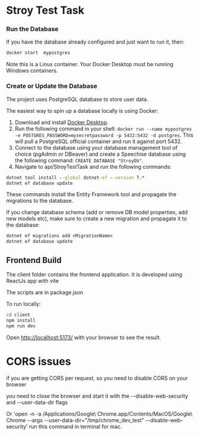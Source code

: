 # Stroy Test Task

### Run the Database

If you have the database already configured and just want to run it, then:

```cmd
docker start  mypostgres
```

Note this is a Linux container. Your Docker Desktop must be running Windows containers.


### Create or Update the Database

The project uses PostgreSQL database to store user data.

The easiest way to spin up a database locally is using Docker:

1. Download and install [Docker Desktop](https://www.docker.com/products/docker-desktop/).
2. Run the following command in your shell: `docker run --name mypostgres -e POSTGRES_PASSWORD=mysecretpassword -p 5432:5432 -d postgres`. This will pull a PostgreSQL official container and run it against port 5432.
3. Connect to the database using your database management tool of choice (pgAdmin or DBeaver) and create a Speechise database using the following command: `CREATE DATABASE "StroyDb"`.
4. Navigate to api/StroyTestTask and run the following commands:

```cmd
dotnet tool install --global dotnet-ef --version 7.*
dotnet ef database update
```

These commands install the Entity Framework tool and propagate the migrations to the database.

If you change database schema (add or remove DB model properties, add new models etc), make sure to create a new migration and propagate it to the database:

```cmd
dotnet ef migrations add <MigrationName>
dotnet ef database update
```

## Frontend Build

The client folder contains the frontend application.
It is developed using ReactJs app with vite

The scripts are in package.json

To run locally:

```cmd
cd client
npm install
npm run dev
```

Open [http://localhost:5173/](http://localhost:5173/) with your browser to see the result.


# CORS issues
if you are getting CORS per request, so you need to disable CORS on your browser

you need to close the browser and start it with the --disable-web-security and --user-data-dir flags

Or 'open -n -a /Applications/Google\ Chrome.app/Contents/MacOS/Google\ Chrome --args --user-data-dir="/tmp/chrome_dev_test" --disable-web-security' run this command in terminal for mac.

